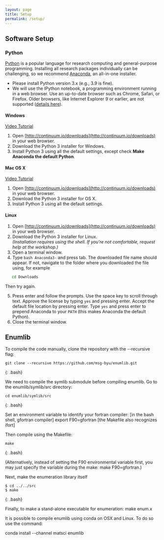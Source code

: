 ```yaml
---
layout: page
title: Setup
permalink: /setup/
---
```



## Software Setup

### Python

[Python](http://python.org) is a popular language for research computing and general-purpose programming. Installing all research packages individually can be challenging, so we recommend [Anaconda](https://www.continuum.io/anaconda), an all-in-one installer.

- Please install Python version 3.x (e.g., 3.9 is fine).
- We will use the IPython notebook, a programming environment running in a web browser. Use an up-to-date browser such as Chrome, Safari, or Firefox. Older browsers, like Internet Explorer 9 or earlier, are not supported ([details here](http://ipython.org/ipython-doc/2/install/install.html#browser-compatibility)).

#### Windows

[Video Tutorial](https://www.youtube.com/watch?v=xxQ0mzZ8UvA)

1. Open [http://continuum.io/downloads](http://continuum.io/downloads) in your web browser.
2. Download the Python 3 installer for Windows.
3. Install Python 3 using all the default settings, except check **Make Anaconda the default Python**.

#### Mac OS X

[Video Tutorial](https://www.youtube.com/watch?v=TcSAln46u9U)

1. Open [http://continuum.io/downloads](http://continuum.io/downloads) in your web browser.
2. Download the Python 3 installer for OS X.
3. Install Python 3 using all the default settings.

#### Linux

1. Open [http://continuum.io/downloads](http://continuum.io/downloads) in your web browser.
2. Download the Python 3 installer for Linux.  
   *(Installation requires using the shell. If you're not comfortable, request help at the workshop.)*
3. Open a terminal window.
4. Type `bash Anaconda3-` and press tab. The downloaded file name should appear. If not, navigate to the folder where you downloaded the file using, for example

```bash
   cd Downloads
```
Then try again.

5. Press enter and follow the prompts. Use the space key to scroll through text. Approve the license by typing `yes` and pressing enter. Accept the default file location by pressing enter. Type `yes` and press enter to prepend Anaconda to your `PATH` (this makes Anaconda the default Python).
6. Close the terminal window.


## Enumlib

To compile the code manually, clone the repository with the --recursive flag:
~~~
git clone --recursive https://github.com/msg-byu/enumlib.git
~~~
{: .bash}

We need to compile the symlib submodule before compiling enumlib.
Go to the enumlib/symlib/src directory:

~~~
cd enumlib/symlib/src
~~~
{: .bash}

Set an environment variable to identify your fortran compiler:
[in the bash shell, gfortran compiler]
export F90=gfortran
[the Makefile also recognizes ifort]

Then compile using the Makefile:
~~~
make
~~~
{: .bash}


(Alternatively, instead of setting the F90 environmental variable first, you may just specify the variable during the make: make F90=gfortran.)

Next, make the enumeration library itself
~~~
$ cd ../../src
$ make
~~~
{: .bash}

Finally, to make a stand-alone executable for enumeration:
make enum.x

It is possible to compile enumlib using conda on OSX and Linux. To do so use the command:

conda install --channel matsci enumlib
